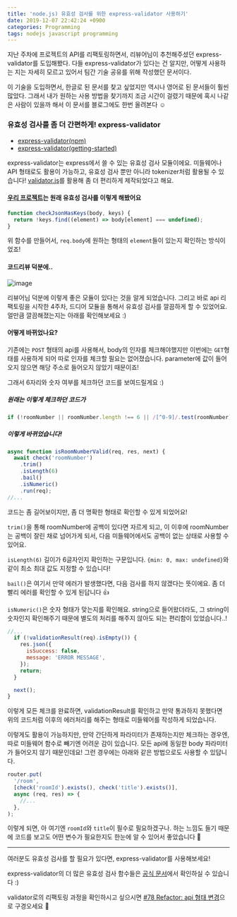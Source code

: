 ```yaml
---
title: 'node.js) 유효성 검사를 위한 express-validator 사용하기'
date: 2019-12-07 22:42:24 +0900
categories: Programming
tags: nodejs javascript programming
---
```


지난 주차에 프로젝트의 API를 리팩토링하면서, 리뷰어님이 추천해주셨던 express-validator를 도입해봤다. 다들 express-validator가 있다는 건 알지만, 어떻게 사용하는 지는 자세히 모르고 있어서 팀간 기술 공유를 위해 작성했던 문서이다.

이 기술을 도입하면서, 한글로 된 문서를 찾고 싶었지만 역시나 영어로 된 문서들이 훨씬 많았다. 그래서 내가 원하는 사용 방법을 찾기까지 조금 시간이 걸렸기 때문에 혹시 나같은 사람이 있을까 해서 이 문서를 블로그에도 한번 올려본다 ☺

### 유효성 검사를 좀 더 간편하게! express-validator

- [express-validator(npm)](https://www.npmjs.com/package/express-validator)
- [express-validator(getting-started)](https://express-validator.github.io/docs/)

express-validator는 express에서 쓸 수 있는 유효성 검사 모듈이에요. 미들웨어나 API 형태로도 활용이 가능하고, 유효성 검사 뿐만 아니라 tokenizer처럼 활용될 수 있습니다! [validator.js](https://github.com/validatorjs/validator.js)를 활용해 좀 더 편리하게 제작되었다고 해요.

#### [우리 프로젝트](https://github.com/connect-foundation/2019-07)는 원래 유효성 검사를 이렇게 해봤어요

```javascript
function checkJsonHasKeys(body, keys) {
  return !keys.find((element) => body[element] === undefined);
}
```

위 함수를 만들어서, `req.body`에 원하는 형태의 `element`들이 있는지 확인하는 방식이었죠!

#### 코드리뷰 덕분에..

![image](https://user-images.githubusercontent.com/42017052/70377411-8c9a6800-1957-11ea-86a6-f26d192bfcbc.png)

리뷰어님 덕분에 이렇게 좋은 모듈이 있다는 것을 알게 되었습니다. 그리고 바로 api 리팩토링을 시작한 4주차, 드디어 모듈을 통해서 유효성 검사를 깔끔하게 할 수 있었어요. 얼만큼 깔끔해졌는지는 아래를 확인해보세요 :)

#### 어떻게 바뀌었나요?

기존에는 `POST` 형태의 api를 사용해서, body의 인자를 체크해야했지만 이번에는 `GET`형태를 사용하게 되어 따로 인자를 체크할 필요는 없어졌습니다. parameter에 값이 들어오지 않으면 해당 주소로 들어오지 않았기 때문이죠!

그래서 6자리와 숫자 여부를 체크하던 코드를 보여드릴게요 :)

##### 원래는 이렇게 체크하던 코드가

```javascript
if (!roomNumber || roomNumber.length !== 6 || /[^0-9]/.test(roomNumber))
```

##### 이렇게 바뀌었습니다!

```javascript
async function isRoomNumberValid(req, res, next) {
  await check('roomNumber')
    .trim()
    .isLength(6)
    .bail()
    .isNumeric()
    .run(req);
//...
```

코드는 좀 길어보이지만, 좀 더 명확한 형태로 확인할 수 있게 되었어요!

`trim()`을 통해 roomNumber에 공백이 있다면 자르게 되고, 이 이후에 roomNumber는 공백이 잘린 채로 넘어가게 되서, 다음 미들웨어에서도 공백이 없는 상태로 사용할 수 있어요.

`isLength(6)` 길이가 6글자인지 확인하는 구문입니다. `{min: 0, max: undefined}`와 같이 최소 최대 값도 지정할 수 있습니다!

`bail()`은 여기서 만약 에러가 발생했다면, 다음 검사를 하지 않겠다는 뜻이에요. 좀 더 빨리 에러를 확인할 수 있게 된답니다 👍

`isNumeric()`은 숫자 형태가 맞는지를 확인해요. string으로 들어왔더라도, 그 string이 숫자인지 확인해주기 때문에 별도의 처리를 해주지 않아도 되는 편리함이 있었습니다..!

```javascript
//...
  if (!validationResult(req).isEmpty()) {
    res.json({
      isSuccess: false,
      message: 'ERROR MESSAGE',
    });
    return;
  }

  next();
}
```

이렇게 모든 체크를 완료하면, validationResult를 확인하고 만약 통과하지 못했다면 위의 코드처럼 이후의 에러처리를 해주는 형태로 미들웨어를 작성하게 되었습니다.

이렇게도 활용이 가능하지만, 만약 간단하게 파라미터가 존재하는지만 체크하는 경우엔, 따로 미들웨어 함수로 빼기엔 어려운 감이 있습니다. 모든 api에 동일한 body 파라미터가 들어오지 않기 때문인데요! 그런 경우에는 아래와 같은 방법으로도 사용할 수 있답니다.

```javascript
router.put(
  '/room',
  [check('roomId').exists(), check('title').exists()],
  async (req, res) => {
    //...
  },
);
```

이렇게 되면, 아 여기엔 `roomId`와 `title`이 필수로 필요하겠구나. 하는 느낌도 들기 때문에 코드를 보고도 어떤 변수가 필요한지도 한눈에 알 수 있어서 좋았습니다 🙌

---

여러분도 유효성 검사를 할 필요가 있다면, express-validator를 사용해보세요!

express-validator의 더 많은 유효성 검사 함수들은 [공식 문서](https://express-validator.github.io/docs/)에서 확인하실 수 있습니다 :)

validator로의 리팩토링 과정을 확인하시고 싶으시면 [#78 Refactor: api 형태 변경](https://github.com/connect-foundation/2019-07/pull/78/files)으로 구경오세요 🤭
